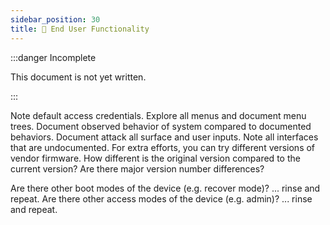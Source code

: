 ```yaml
---
sidebar_position: 30
title: 👤 End User Functionality
---
```


:::danger Incomplete

This document is not yet written.

:::

Note default access credentials.
Explore all menus and document menu trees.
Document observed behavior of system compared to documented behaviors.
Document attack all surface and user inputs.
Note all interfaces that are undocumented.
For extra efforts, you can try different versions of vendor firmware. How different is the original version compared to the current version? Are there major version number differences?

Are there other boot modes of the device (e.g. recover mode)? ... rinse and repeat.
Are there other access modes of the device (e.g. admin)? ... rinse and repeat.
